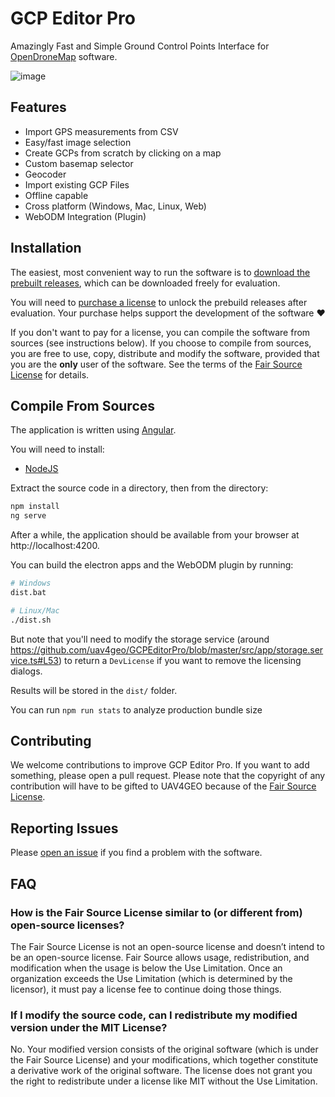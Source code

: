 # GCP Editor Pro

Amazingly Fast and Simple Ground Control Points Interface for [OpenDroneMap](https://opendronemap.org) software.

![image](https://user-images.githubusercontent.com/1951843/80494281-7e63dd00-8934-11ea-9176-75e37db5bb97.png)

## Features

- Import GPS measurements from CSV
- Easy/fast image selection
- Create GCPs from scratch by clicking on a map
- Custom basemap selector
- Geocoder
- Import existing GCP Files
- Offline capable
- Cross platform (Windows, Mac, Linux, Web)
- WebODM Integration (Plugin)

## Installation

The easiest, most convenient way to run the software is to [download the prebuilt releases](https://uav4geo.com/software/gcpeditorpro), which can be downloaded freely for evaluation. 

You will need to [purchase a license](https://uav4geo.com/software/gcpeditorpro#buy) to unlock the prebuild releases after evaluation. Your purchase helps support the development of the software ❤

If you don't want to pay for a license, you can compile the software from sources (see instructions below). If you choose to compile from sources, you are free to use, copy, distribute and modify the software, provided that you are the **only** user of the software. See the terms of the [Fair Source License](https://github.com/uav4geo/GCPEditorPro/blob/master/LICENSE) for details.

## Compile From Sources

The application is written using [Angular](https://angular.io).

You will need to install:
 * [NodeJS](https://nodejs.org/en/)
 
Extract the source code in a directory, then from the directory:

```bash
npm install
ng serve
```

After a while, the application should be available from your browser at http://localhost:4200.

You can build the electron apps and the WebODM plugin by running:

```bash
# Windows
dist.bat

# Linux/Mac
./dist.sh
```

But note that you'll need to modify the storage service (around https://github.com/uav4geo/GCPEditorPro/blob/master/src/app/storage.service.ts#L53) to return a `DevLicense` if you want to remove the licensing dialogs.

Results will be stored in the `dist/` folder.

You can run `npm run stats` to analyze production bundle size

## Contributing

We welcome contributions to improve GCP Editor Pro. If you want to add something, please open a pull request. Please note that the copyright of any contribution will have to be gifted to UAV4GEO because of the [Fair Source License](https://github.com/uav4geo/GCPEditorPro/blob/master/LICENSE).

## Reporting Issues

Please [open an issue](https://github.com/uav4geo/GCPEditorPro/issues) if you find a problem with the software.

## FAQ

### How is the Fair Source License similar to (or different from) open-source licenses?

The Fair Source License is not an open-source license and doesn’t intend to be an open-source license. Fair Source allows usage, redistribution, and modification when the usage is below the Use Limitation. Once an organization exceeds the Use Limitation (which is determined by the licensor), it must pay a license fee to continue doing those things.

### If I modify the source code, can I redistribute my modified version under the MIT License?

No. Your modified version consists of the original software (which is under the Fair Source License) and your modifications, which together constitute a derivative work of the original software. The license does not grant you the right to redistribute under a license like MIT without the Use Limitation.






